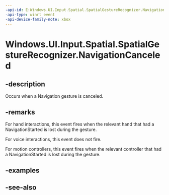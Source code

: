 ```yaml
---
-api-id: E:Windows.UI.Input.Spatial.SpatialGestureRecognizer.NavigationCanceled
-api-type: winrt event
-api-device-family-note: xbox
---
```


<!-- Event syntax
public event Windows.Foundation.TypedEventHandler NavigationCanceled<Windows.UI.Input.Spatial.SpatialGestureRecognizer,  Windows.UI.Input.Spatial.SpatialNavigationCanceledEventArgs>
-->

# Windows.UI.Input.Spatial.SpatialGestureRecognizer.NavigationCanceled

## -description
Occurs when a Navigation gesture is canceled.

## -remarks
For hand interactions, this event fires when the relevant hand that had a NavigationStarted is lost during the gesture.

For voice interactions, this event does not fire.

For motion controllers, this event fires when the relevant controller that had a NavigationStarted is lost during the gesture.

## -examples

## -see-also
